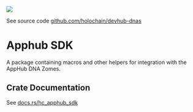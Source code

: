 [![](https://img.shields.io/crates/v/hc_apphub_sdk?style=flat-square)](https://crates.io/crates/hc_apphub_sdk)

See source code [github.com/holochain/devhub-dnas](https://github.com/holochain/devhub-dnas)

# Apphub SDK
A package containing macros and other helpers for integration with the AppHub DNA Zomes.


## Crate Documentation

See [docs.rs/hc_apphub_sdk](https://docs.rs/hc_apphub_sdk/)
